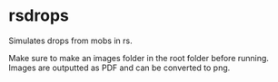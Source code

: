# rsdrops
Simulates drops from mobs in rs.

Make sure to make an images folder in the root folder before running. Images are outputted as PDF and can be converted to png.
